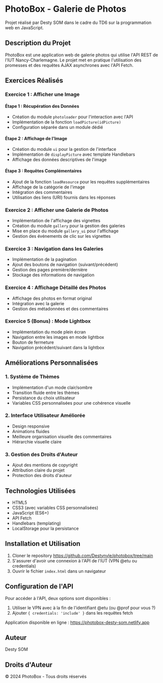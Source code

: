 # PhotoBox - Galerie de Photos

Projet réalisé par Desty SOM dans le cadre du TD6 sur la programmation web en JavaScript.

## Description du Projet

PhotoBox est une application web de galerie photos qui utilise l'API REST de l'IUT Nancy-Charlemagne. Le projet met en pratique l'utilisation des promesses et des requêtes AJAX asynchrones avec l'API Fetch.

## Exercices Réalisés

### Exercice 1 : Afficher une Image

#### Étape 1 : Récupération des Données
- Création du module `photoloader` pour l'interaction avec l'API
- Implémentation de la fonction `loadPicture(idPicture)`
- Configuration séparée dans un module dédié

#### Étape 2 : Affichage de l'Image
- Création du module `ui` pour la gestion de l'interface
- Implémentation de `displayPicture` avec template Handlebars
- Affichage des données descriptives de l'image

#### Étape 3 : Requêtes Complémentaires
- Ajout de la fonction `loadResource` pour les requêtes supplémentaires
- Affichage de la catégorie de l'image
- Intégration des commentaires
- Utilisation des liens (URI) fournis dans les réponses

### Exercice 2 : Afficher une Galerie de Photos

- Implémentation de l'affichage des vignettes
- Création du module `gallery` pour la gestion des galeries
- Mise en place du module `gallery_ui` pour l'affichage
- Gestion des événements de clic sur les vignettes

### Exercice 3 : Navigation dans les Galeries

- Implémentation de la pagination
- Ajout des boutons de navigation (suivant/précédent)
- Gestion des pages première/dernière
- Stockage des informations de navigation

### Exercice 4 : Affichage Détaillé des Photos

- Affichage des photos en format original
- Intégration avec la galerie
- Gestion des métadonnées et des commentaires

### Exercice 5 (Bonus) : Mode Lightbox

- Implémentation du mode plein écran
- Navigation entre les images en mode lightbox
- Bouton de fermeture
- Navigation précédent/suivant dans la lightbox

## Améliorations Personnalisées

### 1. Système de Thèmes
- Implémentation d'un mode clair/sombre
- Transition fluide entre les thèmes
- Persistance du choix utilisateur
- Variables CSS personnalisées pour une cohérence visuelle

### 2. Interface Utilisateur Améliorée
- Design responsive
- Animations fluides
- Meilleure organisation visuelle des commentaires
- Hiérarchie visuelle claire

### 3. Gestion des Droits d'Auteur
- Ajout des mentions de copyright
- Attribution claire du projet
- Protection des droits d'auteur

## Technologies Utilisées

- HTML5
- CSS3 (avec variables CSS personnalisées)
- JavaScript (ES6+)
- API Fetch
- Handlebars (templating)
- LocalStorage pour la persistance

## Installation et Utilisation

1. Cloner le repository https://github.com/Destynyle/photobox/tree/main
2. S'assurer d'avoir une connexion à l'API de l'IUT (VPN @etu ou credentials)
3. Ouvrir le fichier `index.html` dans un navigateur

## Configuration de l'API

Pour accéder à l'API, deux options sont disponibles :
1. Utiliser le VPN avec à la fin de l'identifiant @etu (ou @prof pour vous ?)
2. Ajouter `{ credentials: 'include' }` dans les requêtes fetch



Application disponible en ligne :  https://photobox-desty-som.netlify.app
## Auteur

Desty SOM

## Droits d'Auteur

© 2024 PhotoBox - Tous droits réservés 
